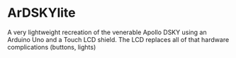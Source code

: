 # ArDSKYlite
A very lightweight recreation of the venerable Apollo DSKY using an Arduino Uno and a Touch LCD shield.  The LCD replaces all of that hardware complications (buttons, lights)
